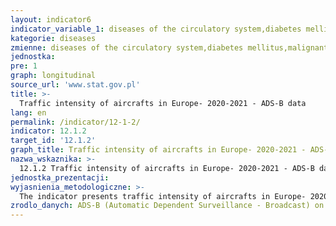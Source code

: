 ```yaml
---
layout: indicator6
indicator_variable_1: diseases of the circulatory system,diabetes mellitus,malignant neoplasms,chronic respiratory disease
kategorie: diseases
zmienne: diseases of the circulatory system,diabetes mellitus,malignant neoplasms,chronic respiratory disease
jednostka:
pre: 1
graph: longitudinal
source_url: 'www.stat.gov.pl'
title: >-
  Traffic intensity of aircrafts in Europe- 2020-2021 - ADS-B data
lang: en
permalink: /indicator/12-1-2/
indicator: 12.1.2
target_id: '12.1.2'
graph_title: Traffic intensity of aircrafts in Europe- 2020-2021 - ADS-B data
nazwa_wskaznika: >-
  12.1.2 Traffic intensity of aircrafts in Europe- 2020-2021 - ADS-B data
jednostka_prezentacji:
wyjasnienia_metodologiczne: >-
  The indicator presents traffic intensity of aircrafts in Europe- 2020-2021. The chart was generated based on the satellite ADS-B data. The purpose of presenting the chart is to present how the aircraft position changed during the COVID-19 pandemic.
zrodlo_danych: ADS-B (Automatic Dependent Surveillance - Broadcast) on UN Global Platform
---
```

